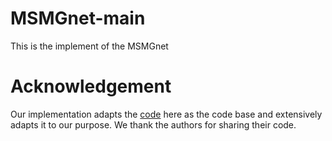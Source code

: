 # MSMGnet-main
This is the implement of the MSMGnet
# Acknowledgement
Our implementation adapts the [code](https://github.com/nnzhan/MTGNN) here as the code base and extensively adapts it to our purpose. We thank the authors for sharing their code.
